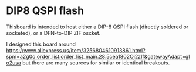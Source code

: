 # DIP8 QSPI flash

Thisboard is intended to host either a DIP-8 QSPI flash (directly soldered or socketed), or a DFN-to-DIP ZIF oscket.

I designed this board around https://www.aliexpress.us/item/3256804610913861.html?spm=a2g0o.order_list.order_list_main.28.5cea1802Oj2zIf&gatewayAdapt=glo2usa but there are many sources for similar or identical breakouts.
